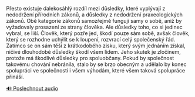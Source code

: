 
Přesto existuje dalekosáhlý rozdíl mezi důsledky, které vyplývají z nedodržení přírodních zákonů, a důsledky z nedodržení praxeologických zákonů. Obě kategorie zákonů samozřejmě fungují samy o sobě, aniž by vyžadovaly prosazení ze strany člověka. Ale důsledky toho, co si jedinec vybral, se liší. Člověk, který pozře jed, škodí pouze sám sobě, avšak člověk, který se rozhodne uchýlit se k loupení, rozvrací celý společenský řád. Zatímco se on sám těší z krátkodobého zisku, který svým jednáním získal, ničivé dlouhodobé důsledky škodí všem lidem. Jeho skutek je zločinem, protože má škodlivé důsledky pro spoluobčany. Pokud by společnost takovému chování nebránila, stalo by se brzo obecným a udělalo by konec spolupráci ve společnosti i všem výhodám, které všem taková spolupráce přináší.

[🔊 Poslechnout audio](/data/7-paragraphs/audio/chapter_57/para_009-Pesto-existuje-dalekoshl-rozdl-mezi-dsledky.mp3)

